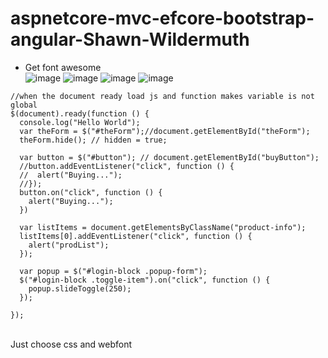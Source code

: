 # aspnetcore-mvc-efcore-bootstrap-angular-Shawn-Wildermuth
-  Get font awesome <br />
![image](https://user-images.githubusercontent.com/64368109/138809771-dc798386-c5d1-4c44-b896-5fd2d653079d.png)
![image](https://user-images.githubusercontent.com/64368109/138809860-a2c6c4d4-4c3e-4b63-8b67-aa29f783420d.png)
![image](https://user-images.githubusercontent.com/64368109/130649683-c8e59f5a-4a59-41bc-b9c1-a84fa130b2a9.png)
![image](https://user-images.githubusercontent.com/64368109/138809930-093f126e-cb95-48d8-9b03-cbea194e1e67.png)
```
//when the document ready load js and function makes variable is not global
$(document).ready(function () {
  console.log("Hello World");
  var theForm = $("#theForm");//document.getElementById("theForm");
  theForm.hide(); // hidden = true;

  var button = $("#button"); // document.getElementById("buyButton");
  //button.addEventListener("click", function () {
  //  alert("Buying...");
  //});
  button.on("click", function () {
    alert("Buying...");
  })

  var listItems = document.getElementsByClassName("product-info");
  listItems[0].addEventListener("click", function () {
    alert("prodList");
  });

  var popup = $("#login-block .popup-form");
  $("#login-block .toggle-item").on("click", function () {
    popup.slideToggle(250);
  });

});

```


<br />Just choose css and webfont
